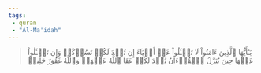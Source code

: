 ```yaml
---
tags: 
 - quran 
 - "Al-Ma'idah"
---
```


> يَـٰٓأَيُّهَا ٱلَّذِينَ ءَامَنُواْ لَا تَسۡـَٔلُواْ عَنۡ أَشۡيَآءَ إِن تُبۡدَ لَكُمۡ تَسُؤۡكُمۡ وَإِن تَسۡـَٔلُواْ عَنۡهَا حِينَ يُنَزَّلُ ٱلۡقُرۡءَانُ تُبۡدَ لَكُمۡ عَفَا ٱللَّهُ عَنۡهَاۗ وَٱللَّهُ غَفُورٌ حَلِيمٞ

